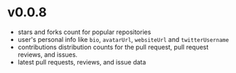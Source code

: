 # v0.0.8

- stars and forks count for popular repositories
- user's personal info like `bio`, `avatarUrl`, `websiteUrl`  and `twitterUsername`
- contributions distribution counts for the pull request, pull request reviews, and issues.
- latest pull requests, reviews, and issue data

